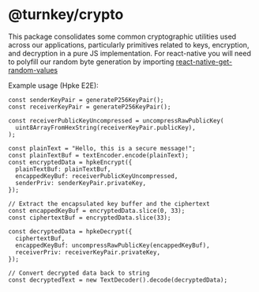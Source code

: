 # @turnkey/crypto

This package consolidates some common cryptographic utilities used across our applications, particularly primitives related to keys, encryption, and decryption in a pure JS implementation. For react-native you will need to polyfill our random byte generation by importing [react-native-get-random-values](https://www.npmjs.com/package/react-native-get-random-values)

Example usage (Hpke E2E):

```
const senderKeyPair = generateP256KeyPair();
const receiverKeyPair = generateP256KeyPair();

const receiverPublicKeyUncompressed = uncompressRawPublicKey(
  uint8ArrayFromHexString(receiverKeyPair.publicKey),
);

const plainText = "Hello, this is a secure message!";
const plainTextBuf = textEncoder.encode(plainText);
const encryptedData = hpkeEncrypt({
  plainTextBuf: plainTextBuf,
  encappedKeyBuf: receiverPublicKeyUncompressed,
  senderPriv: senderKeyPair.privateKey,
});

// Extract the encapsulated key buffer and the ciphertext
const encappedKeyBuf = encryptedData.slice(0, 33);
const ciphertextBuf = encryptedData.slice(33);

const decryptedData = hpkeDecrypt({
  ciphertextBuf,
  encappedKeyBuf: uncompressRawPublicKey(encappedKeyBuf),
  receiverPriv: receiverKeyPair.privateKey,
});

// Convert decrypted data back to string
const decryptedText = new TextDecoder().decode(decryptedData);
```

